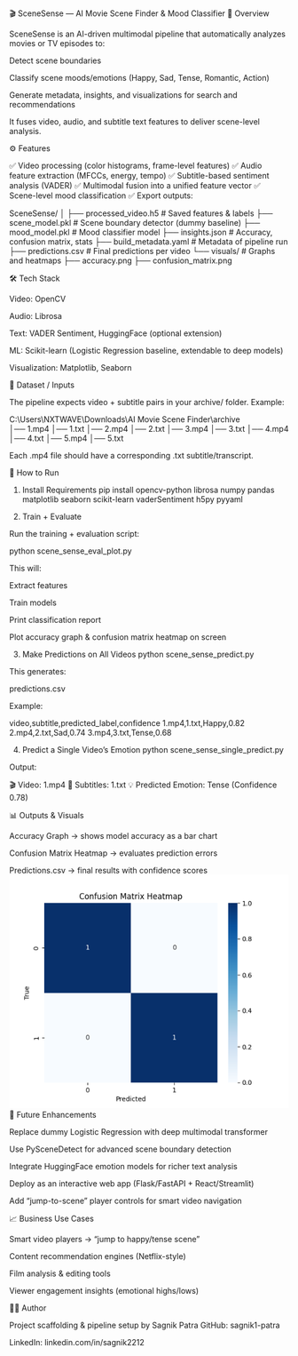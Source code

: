 🎬 SceneSense — AI Movie Scene Finder & Mood Classifier
📌 Overview

SceneSense is an AI-driven multimodal pipeline that automatically analyzes movies or TV episodes to:

Detect scene boundaries

Classify scene moods/emotions (Happy, Sad, Tense, Romantic, Action)

Generate metadata, insights, and visualizations for search and recommendations

It fuses video, audio, and subtitle text features to deliver scene-level analysis.

⚙️ Features

✅ Video processing (color histograms, frame-level features)
✅ Audio feature extraction (MFCCs, energy, tempo)
✅ Subtitle-based sentiment analysis (VADER)
✅ Multimodal fusion into a unified feature vector
✅ Scene-level mood classification
✅ Export outputs:

SceneSense/
│
├── processed_video.h5     # Saved features & labels
├── scene_model.pkl        # Scene boundary detector (dummy baseline)
├── mood_model.pkl         # Mood classifier model
├── insights.json          # Accuracy, confusion matrix, stats
├── build_metadata.yaml    # Metadata of pipeline run
├── predictions.csv        # Final predictions per video
└── visuals/               # Graphs and heatmaps
    ├── accuracy.png
    ├── confusion_matrix.png

🛠️ Tech Stack

Video: OpenCV

Audio: Librosa

Text: VADER Sentiment, HuggingFace (optional extension)

ML: Scikit-learn (Logistic Regression baseline, extendable to deep models)

Visualization: Matplotlib, Seaborn

📂 Dataset / Inputs

The pipeline expects video + subtitle pairs in your archive/ folder. Example:

C:\Users\NXTWAVE\Downloads\AI Movie Scene Finder\archive\
│── 1.mp4
│── 1.txt
│── 2.mp4
│── 2.txt
│── 3.mp4
│── 3.txt
│── 4.mp4
│── 4.txt
│── 5.mp4
│── 5.txt


Each .mp4 file should have a corresponding .txt subtitle/transcript.

🚀 How to Run
1. Install Requirements
pip install opencv-python librosa numpy pandas matplotlib seaborn scikit-learn vaderSentiment h5py pyyaml

2. Train + Evaluate

Run the training + evaluation script:

python scene_sense_eval_plot.py


This will:

Extract features

Train models

Print classification report

Plot accuracy graph & confusion matrix heatmap on screen

3. Make Predictions on All Videos
python scene_sense_predict.py


This generates:

predictions.csv


Example:

video,subtitle,predicted_label,confidence
1.mp4,1.txt,Happy,0.82
2.mp4,2.txt,Sad,0.74
3.mp4,3.txt,Tense,0.68

4. Predict a Single Video’s Emotion
python scene_sense_single_predict.py


Output:

🎬 Video: 1.mp4
📄 Subtitles: 1.txt
💡 Predicted Emotion: Tense (Confidence 0.78)

📊 Outputs & Visuals

Accuracy Graph → shows model accuracy as a bar chart

Confusion Matrix Heatmap → evaluates prediction errors

Predictions.csv → final results with confidence scores
![Confusion Matrix Heatmap](confusion_matrix.png)
🔮 Future Enhancements

Replace dummy Logistic Regression with deep multimodal transformer

Use PySceneDetect for advanced scene boundary detection

Integrate HuggingFace emotion models for richer text analysis

Deploy as an interactive web app (Flask/FastAPI + React/Streamlit)

Add “jump-to-scene” player controls for smart video navigation

📈 Business Use Cases

Smart video players → “jump to happy/tense scene”

Content recommendation engines (Netflix-style)

Film analysis & editing tools

Viewer engagement insights (emotional highs/lows)

👨‍💻 Author

Project scaffolding & pipeline setup by Sagnik Patra
GitHub: sagnik1-patra

LinkedIn: linkedin.com/in/sagnik2212
